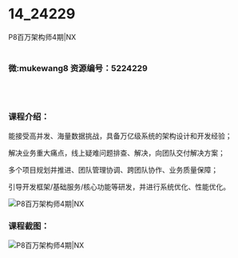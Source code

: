 # 14_24229
P8百万架构师4期|NX
<br/></br>
<h3>微:mukewang8 资源编号：5224229</h3>
<br/></br>
<h3>课程介绍：</h3>
<p>能接受高并发、海量数据挑战，具备万亿级系统的架构设计和开发经验；</p>
<p>解决业务重大痛点，线上疑难问题排查、解决，向团队交付解决方案；</p>
<p>多个项目规划并推进、团队管理协调、跨团队协作、业务质量保障；</p>
<p>引导开发框架/基础服务/核心功能等研发，并进行系统优化、性能优化。</p>
<p><img src="https://www.ko996.com/wp-content/uploads/img/2022/03/1-91-300x197.png" alt="P8百万架构师4期|NX"></p>
<div class="info-desc">
<h3>课程截图：</h3>
<p><img src="https://www.ko996.com/wp-content/uploads/img/2022/05/2-56.png" alt="P8百万架构师4期|NX"></p>


			
</div>
